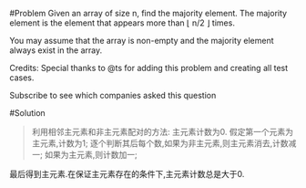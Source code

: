 #Problem
Given an array of size n, find the majority element. The majority element is the element that appears more than ⌊ n/2 ⌋ times.

You may assume that the array is non-empty and the majority element always exist in the array.

Credits:
Special thanks to @ts for adding this problem and creating all test cases.

Subscribe to see which companies asked this question

#Solution
> 利用相邻主元素和非主元素配对的方法:
主元素计数为0.
假定第一个元素为主元素,计数为1;
逐个判断其后每个数,如果为非主元素,则主元素消去,计数减一;
如果为主元素,则计数加一;

最后得到主元素.在保证主元素存在的条件下,主元素计数总是大于0.

